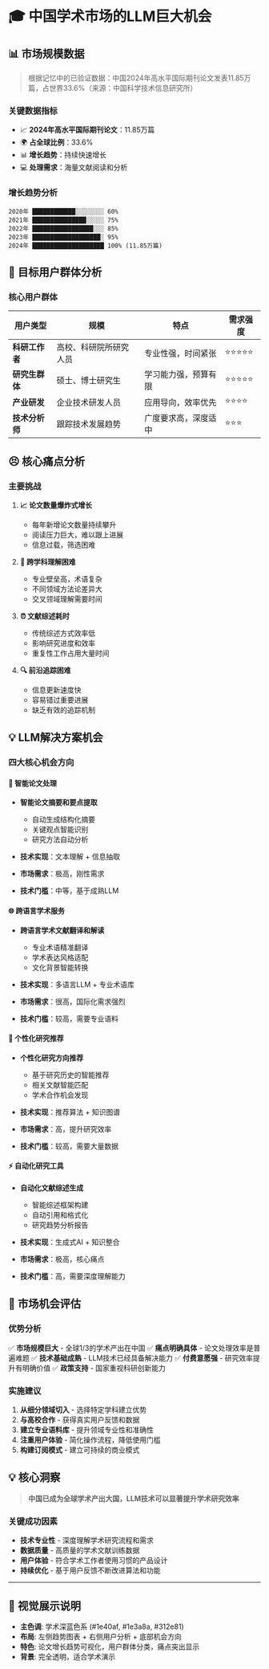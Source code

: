 # 🎓 中国学术市场的LLM巨大机会

## 📊 市场规模数据

> 根据记忆中的已验证数据：中国2024年高水平国际期刊论文发表11.85万篇，占世界33.6%（来源：中国科学技术信息研究所）

### 关键数据指标
- 📈 **2024年高水平国际期刊论文**：11.85万篇
- 🌍 **占全球比例**：33.6%
- 📊 **增长趋势**：持续快速增长
- 💻 **处理需求**：海量文献阅读和分析

### 增长趋势分析
```
2020年 ████████████░░░░░░░░ 60%
2021年 ███████████████░░░░░ 75%
2022年 █████████████████░░░ 85%
2023年 ███████████████████░ 95%
2024年 ████████████████████ 100% (11.85万篇)
```

## 👥 目标用户群体分析

### 核心用户群体
| 用户类型 | 规模 | 特点 | 需求强度 |
|----------|------|------|----------|
| **科研工作者** | 高校、科研院所研究人员 | 专业性强，时间紧张 | ⭐⭐⭐⭐⭐ |
| **研究生群体** | 硕士、博士研究生 | 学习能力强，预算有限 | ⭐⭐⭐⭐⭐ |
| **产业研发** | 企业技术研发人员 | 应用导向，效率优先 | ⭐⭐⭐⭐ |
| **技术分析师** | 跟踪技术发展趋势 | 广度要求高，深度适中 | ⭐⭐⭐ |

## 😣 核心痛点分析

### 主要挑战
1. **📈 论文数量爆炸式增长**
   - 每年新增论文数量持续攀升
   - 阅读压力巨大，难以跟上进展
   - 信息过载，筛选困难

2. **🔬 跨学科理解困难**
   - 专业壁垒高，术语复杂
   - 不同领域方法论差异大
   - 交叉领域理解需要时间

3. **⏰ 文献综述耗时**
   - 传统综述方式效率低
   - 影响研究进度和效率
   - 重复性工作占用大量时间

4. **🔍 前沿追踪困难**
   - 信息更新速度快
   - 容易错过重要进展
   - 缺乏有效的追踪机制

## 💡 LLM解决方案机会

### 四大核心机会方向

#### 📝 智能论文处理
- **智能论文摘要和要点提取**
  - 自动生成结构化摘要
  - 关键观点智能识别
  - 研究方法自动分析

- **技术实现**：文本理解 + 信息抽取
- **市场需求**：极高，刚性需求
- **技术门槛**：中等，基于成熟LLM

#### 🌐 跨语言学术服务
- **跨语言学术文献翻译和解读**
  - 专业术语精准翻译
  - 学术表达风格适配
  - 文化背景智能转换

- **技术实现**：多语言LLM + 专业术语库
- **市场需求**：很高，国际化需求强烈
- **技术门槛**：较高，需要专业语料

#### 🎯 个性化研究推荐
- **个性化研究方向推荐**
  - 基于研究历史的智能推荐
  - 相关文献智能匹配
  - 学术合作机会发现

- **技术实现**：推荐算法 + 知识图谱
- **市场需求**：高，提升研究效率
- **技术门槛**：较高，需要大量数据

#### ⚡ 自动化研究工具
- **自动化文献综述生成**
  - 智能综述框架构建
  - 自动引用和格式化
  - 研究趋势分析报告

- **技术实现**：生成式AI + 知识整合
- **市场需求**：极高，核心痛点
- **技术门槛**：高，需要深度理解能力

## 🚀 市场机会评估

### 优势分析
✅ **市场规模巨大** - 全球1/3的学术产出在中国
✅ **痛点明确具体** - 论文处理效率是普遍难题
✅ **技术基础成熟** - LLM技术已经具备解决能力
✅ **付费意愿强** - 研究效率提升有明确价值
✅ **政策支持** - 国家重视科研创新能力

### 实施建议
1. **从细分领域切入** - 选择特定学科建立优势
2. **与高校合作** - 获得真实用户反馈和数据
3. **建立专业语料库** - 提升领域专业性和准确性
4. **注重用户体验** - 简化操作流程，降低使用门槛
5. **构建订阅模式** - 建立可持续的商业模式

## 💡 核心洞察

> **中国已成为全球学术产出大国，LLM技术可以显著提升学术研究效率**

### 关键成功因素
- **技术专业性** - 深度理解学术研究流程和需求
- **数据质量** - 高质量的学术文献训练数据
- **用户体验** - 符合学术工作者使用习惯的产品设计
- **持续优化** - 基于用户反馈不断改进算法和功能

---

## 🎨 视觉展示说明
- **主色调**: 学术深蓝色系 (#1e40af, #1e3a8a, #312e81)
- **布局**: 左侧趋势图表 + 右侧用户分析 + 底部机会方向
- **特色**: 论文增长趋势可视化，用户群体分类，痛点突出显示
- **背景**: 完全透明，适合学术演示 